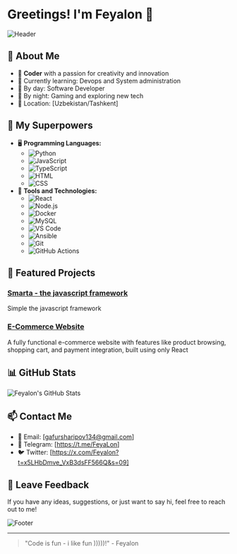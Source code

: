 # Greetings! I'm Feyalon 👋

![Header](https://camo.githubusercontent.com/2ae00213bab5af42c4428f5bd43eb884ec812ec3f44211f163172b04f9176011/68747470733a2f2f6d65646961332e67697068792e636f6d2f6d656469612f4e334e474d66674c4c766954796d6e6358312f67697068792e6769663f6369643d6563663035653437643332787a39397076397a64346232776b62336e6579727a3273643777646d6773716b3470696d6d2665703d76315f676966735f736561726368267269643d67697068792e6769662663743d67)

## 🚀 About Me
- 🌟 **Coder** with a passion for creativity and innovation
- 🌱 Currently learning: Devops and System administration
- 💼 By day: Software Developer
- 🌌 By night: Gaming and exploring new tech
- 📍 Location: [Uzbekistan/Tashkent]

## 🔧 My Superpowers
- 🖥️ **Programming Languages:** 
  - ![Python](https://img.shields.io/badge/-Python-3776AB?logo=python&logoColor=white&style=flat) 
  - ![JavaScript](https://img.shields.io/badge/-JavaScript-F7DF1E?logo=javascript&logoColor=white&style=flat)
  - ![TypeScript](https://img.shields.io/badge/-TypeScript-3178C6?logo=typescript&logoColor=white&style=flat)
  - ![HTML](https://img.shields.io/badge/-HTML5-E34F26?logo=html5&logoColor=white&style=flat)
  - ![CSS](https://img.shields.io/badge/-CSS3-1572B6?logo=css3&logoColor=white&style=flat)
- 🔨 **Tools and Technologies:** 
  - ![React](https://img.shields.io/badge/-React-61DAFB?logo=react&logoColor=white&style=flat)
  - ![Node.js](https://img.shields.io/badge/-Node.js-339933?logo=node.js&logoColor=white&style=flat)
  - ![Docker](https://img.shields.io/badge/-Docker-2496ED?logo=docker&logoColor=white&style=flat)
  - ![MySQL](https://img.shields.io/badge/-MySQL-4479A1?logo=mysql&logoColor=white&style=flat)
  - ![VS Code](https://img.shields.io/badge/-VS%20Code-007ACC?logo=visual-studio-code&logoColor=white&style=flat)
  - ![Ansible](https://img.shields.io/badge/-Ansible-EE0000?logo=ansible&logoColor=white&style=flat)
  - ![Git](https://img.shields.io/badge/-Git-F05032?logo=git&logoColor=white&style=flat)
  - ![GitHub Actions](https://img.shields.io/badge/-GitHub%20Actions-2088FF?logo=github-actions&logoColor=white&style=flat)

## 🌟 Featured Projects
### [Smarta - the javascript framework](https://github.com/Feyalon/Smarta)
Simple the javascript framework

### [E-Commerce Website](https://github.com/Feyalon/Sultan)
A fully functional e-commerce website with features like product browsing, shopping cart, and payment integration, built using only React

## 📊 GitHub Stats
![Feyalon's GitHub Stats](https://github-readme-stats.vercel.app/api?username=feyalon&show_icons=true&theme=radical)

## 📫 Contact Me
- 📧 Email: [gafursharipov134@gmail.com]
- 💼 Telegram: [https://t.me/FeyaLon]
- 🐦 Twitter: [https://x.com/Feyalon?t=x5LHbDmve_VxB3dsFF566Q&s=09]

## 💬 Leave Feedback
If you have any ideas, suggestions, or just want to say hi, feel free to reach out to me!


![Footer](https://camo.githubusercontent.com/438efb4f333360e5636ae615e461eb4312f0fd2f2c98fd7779ef493aeda81669/68747470733a2f2f6d65646961342e67697068792e636f6d2f6d656469612f377a4a67717653626a4248324d2f67697068792e6769663f6369643d65636630356534376a306f6a7434756e6a6c366a6c74796661756b6c6c7932696a346f77726f346178767963756d39742665703d76315f737469636b6572735f736561726368267269643d67697068792e6769662663743d73)

---
> "Code is fun - i like fun )))))!" - Feyalon
